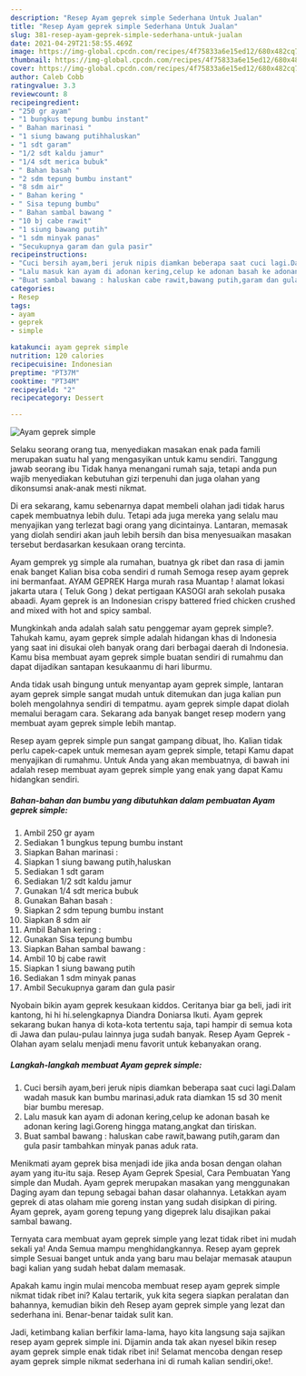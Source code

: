 ```yaml
---
description: "Resep Ayam geprek simple Sederhana Untuk Jualan"
title: "Resep Ayam geprek simple Sederhana Untuk Jualan"
slug: 381-resep-ayam-geprek-simple-sederhana-untuk-jualan
date: 2021-04-29T21:58:55.469Z
image: https://img-global.cpcdn.com/recipes/4f75833a6e15ed12/680x482cq70/ayam-geprek-simple-foto-resep-utama.jpg
thumbnail: https://img-global.cpcdn.com/recipes/4f75833a6e15ed12/680x482cq70/ayam-geprek-simple-foto-resep-utama.jpg
cover: https://img-global.cpcdn.com/recipes/4f75833a6e15ed12/680x482cq70/ayam-geprek-simple-foto-resep-utama.jpg
author: Caleb Cobb
ratingvalue: 3.3
reviewcount: 8
recipeingredient:
- "250 gr ayam"
- "1 bungkus tepung bumbu instant"
- " Bahan marinasi "
- "1 siung bawang putihhaluskan"
- "1 sdt garam"
- "1/2 sdt kaldu jamur"
- "1/4 sdt merica bubuk"
- " Bahan basah "
- "2 sdm tepung bumbu instant"
- "8 sdm air"
- " Bahan kering "
- " Sisa tepung bumbu"
- " Bahan sambal bawang "
- "10 bj cabe rawit"
- "1 siung bawang putih"
- "1 sdm minyak panas"
- "Secukupnya garam dan gula pasir"
recipeinstructions:
- "Cuci bersih ayam,beri jeruk nipis diamkan beberapa saat cuci lagi.Dalam wadah masuk kan bumbu marinasi,aduk rata diamkan 15 sd 30 menit biar bumbu meresap."
- "Lalu masuk kan ayam di adonan kering,celup ke adonan basah ke adonan kering lagi.Goreng hingga matang,angkat dan tiriskan."
- "Buat sambal bawang : haluskan cabe rawit,bawang putih,garam dan gula pasir tambahkan minyak panas aduk rata."
categories:
- Resep
tags:
- ayam
- geprek
- simple

katakunci: ayam geprek simple 
nutrition: 120 calories
recipecuisine: Indonesian
preptime: "PT37M"
cooktime: "PT34M"
recipeyield: "2"
recipecategory: Dessert

---
```



![Ayam geprek simple](https://img-global.cpcdn.com/recipes/4f75833a6e15ed12/680x482cq70/ayam-geprek-simple-foto-resep-utama.jpg)

Selaku seorang orang tua, menyediakan masakan enak pada famili merupakan suatu hal yang mengasyikan untuk kamu sendiri. Tanggung jawab seorang ibu Tidak hanya menangani rumah saja, tetapi anda pun wajib menyediakan kebutuhan gizi terpenuhi dan juga olahan yang dikonsumsi anak-anak mesti nikmat.

Di era  sekarang, kamu sebenarnya dapat membeli olahan jadi tidak harus capek membuatnya lebih dulu. Tetapi ada juga mereka yang selalu mau menyajikan yang terlezat bagi orang yang dicintainya. Lantaran, memasak yang diolah sendiri akan jauh lebih bersih dan bisa menyesuaikan masakan tersebut berdasarkan kesukaan orang tercinta. 

Ayam gemprek yg simple ala rumahan, buatnya gk ribet dan rasa di jamin enak banget Kalian bisa coba sendiri d rumah Semoga resep ayam geprek ini bermanfaat. AYAM GEPREK Harga murah rasa Muantap ! alamat lokasi jakarta utara ( Teluk Gong ) dekat pertigaan KASOGI arah sekolah pusaka abaadi. Ayam geprek is an Indonesian crispy battered fried chicken crushed and mixed with hot and spicy sambal.

Mungkinkah anda adalah salah satu penggemar ayam geprek simple?. Tahukah kamu, ayam geprek simple adalah hidangan khas di Indonesia yang saat ini disukai oleh banyak orang dari berbagai daerah di Indonesia. Kamu bisa membuat ayam geprek simple buatan sendiri di rumahmu dan dapat dijadikan santapan kesukaanmu di hari liburmu.

Anda tidak usah bingung untuk menyantap ayam geprek simple, lantaran ayam geprek simple sangat mudah untuk ditemukan dan juga kalian pun boleh mengolahnya sendiri di tempatmu. ayam geprek simple dapat diolah memalui beragam cara. Sekarang ada banyak banget resep modern yang membuat ayam geprek simple lebih mantap.

Resep ayam geprek simple pun sangat gampang dibuat, lho. Kalian tidak perlu capek-capek untuk memesan ayam geprek simple, tetapi Kamu dapat menyajikan di rumahmu. Untuk Anda yang akan membuatnya, di bawah ini adalah resep membuat ayam geprek simple yang enak yang dapat Kamu hidangkan sendiri.

<!--inarticleads1-->

##### Bahan-bahan dan bumbu yang dibutuhkan dalam pembuatan Ayam geprek simple:

1. Ambil 250 gr ayam
1. Sediakan 1 bungkus tepung bumbu instant
1. Siapkan  Bahan marinasi :
1. Siapkan 1 siung bawang putih,haluskan
1. Sediakan 1 sdt garam
1. Sediakan 1/2 sdt kaldu jamur
1. Gunakan 1/4 sdt merica bubuk
1. Gunakan  Bahan basah :
1. Siapkan 2 sdm tepung bumbu instant
1. Siapkan 8 sdm air
1. Ambil  Bahan kering :
1. Gunakan  Sisa tepung bumbu
1. Siapkan  Bahan sambal bawang :
1. Ambil 10 bj cabe rawit
1. Siapkan 1 siung bawang putih
1. Sediakan 1 sdm minyak panas
1. Ambil Secukupnya garam dan gula pasir


Nyobain bikin ayam geprek kesukaan kiddos. Ceritanya biar ga beli, jadi irit kantong, hi hi hi.selengkapnya Diandra Doniarsa Ikuti. Ayam geprek sekarang bukan hanya di kota-kota tertentu saja, tapi hampir di semua kota di Jawa dan pulau-pulau lainnya juga sudah banyak. Resep Ayam Geprek - Olahan ayam selalu menjadi menu favorit untuk kebanyakan orang. 

<!--inarticleads2-->

##### Langkah-langkah membuat Ayam geprek simple:

1. Cuci bersih ayam,beri jeruk nipis diamkan beberapa saat cuci lagi.Dalam wadah masuk kan bumbu marinasi,aduk rata diamkan 15 sd 30 menit biar bumbu meresap.
1. Lalu masuk kan ayam di adonan kering,celup ke adonan basah ke adonan kering lagi.Goreng hingga matang,angkat dan tiriskan.
1. Buat sambal bawang : haluskan cabe rawit,bawang putih,garam dan gula pasir tambahkan minyak panas aduk rata.


Menikmati ayam geprek bisa menjadi ide jika anda bosan dengan olahan ayam yang itu-itu saja. Resep Ayam Geprek Spesial, Cara Pembuatan Yang simple dan Mudah. Ayam geprek merupakan masakan yang menggunakan Daging ayam dan tepung sebagai bahan dasar olahannya. Letakkan ayam geprek di atas olaham mie goreng instan yang sudah disipkan di piring. Ayam geprek, ayam goreng tepung yang digeprek lalu disajikan pakai sambal bawang. 

Ternyata cara membuat ayam geprek simple yang lezat tidak ribet ini mudah sekali ya! Anda Semua mampu menghidangkannya. Resep ayam geprek simple Sesuai banget untuk anda yang baru mau belajar memasak ataupun bagi kalian yang sudah hebat dalam memasak.

Apakah kamu ingin mulai mencoba membuat resep ayam geprek simple nikmat tidak ribet ini? Kalau tertarik, yuk kita segera siapkan peralatan dan bahannya, kemudian bikin deh Resep ayam geprek simple yang lezat dan sederhana ini. Benar-benar taidak sulit kan. 

Jadi, ketimbang kalian berfikir lama-lama, hayo kita langsung saja sajikan resep ayam geprek simple ini. Dijamin anda tak akan nyesel bikin resep ayam geprek simple enak tidak ribet ini! Selamat mencoba dengan resep ayam geprek simple nikmat sederhana ini di rumah kalian sendiri,oke!.

